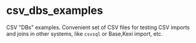 # csv_dbs_examples
CSV "DBs" examples. Convenient set of CSV files for testing CSV imports and joins in other systems, like `csvsql` or Base,Kexi import, etc.
